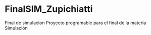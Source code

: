 # FinalSIM_Zupichiatti
Final de simulacion
Proyecto programable para el final de la materia Simulación
